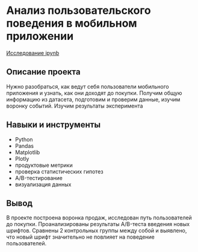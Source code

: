 # Анализ пользовательского поведения в мобильном приложении
[Исследование ipynb](https://github.com/Stinkovoy/Portfolio/blob/main/06_Анализ%20пользовательского%20поведения%20в%20мобильном%20приложении/Project_6.ipynb)
## Описание проекта
Нужно разобраться, как ведут себя пользователи мобильного приложения и узнать, как они доходят до покупки. Получим общую информацию из датасета, подготовим и проверим данные, изучим воронку событий. Изучим результаты эксперимента
## Навыки и инструменты
- Python
- Pandas
- Matplotlib
- Plotly
- продуктовые метрики
- проверка статистических гипотез
- A/B-тестирование
- визуализация данных
## Вывод
В проекте построена воронка продаж, исследован путь пользователей до покупки. Проанализированы результаты A/B-теста введения новых шрифтов. Сравнены 2 контрольных группы между собой и выявлено, что новый шрифт значительно не повлияет на поведение пользователей.

